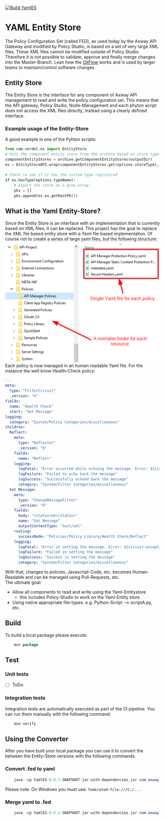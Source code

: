 [![Build YamlES](https://github.com/axwayhackathon/YamlES/workflows/Build%20YamlES/badge.svg)](https://github.com/axwayhackathon/YamlES/actions)

# YAML Entity Store

The Policy Configuration Set (called FED), as used today by the Axway API Gateway and modified by Policy Studio, is based on a set of very large XML files.
These XML files cannot be modified outside of Policy Studio. Therefore it is not possible to validate, approve and finally merge changes into the Master-Branch. Lean how the [GitFlow](https://blog.axosoft.com/pull-requests-gitflow/) works and is used by larger teams to maintain/control software changes.  

## Entity Store
The Entity Store is the interface for any component of Axway API management to read and write the policy configuration set. This means that the API gateway, Policy Studio, Node-Management and each phyton script does not access the XML files directly, instead using a clearly defined interface. 

### Example usage of the Entity-Store
A good example in one of the Pyhton scripts:
```python
from com.vordel.es import EntityStore 
# Gets the component entity store from the archive based on store type
componentEntityStores = archive.getComponentEntityStores(outputDir)
es = EntityStoreAPI.wrap(componentEntityStores.get(options.storeType), "")

# Check to see if it has the custom type registered 
if es.hasType(options.typeName):
    # Export the store as a byte array 
    pks = []
    pks.append(es.es.getRootPK())
```

## What is the Yaml Entity-Store?
Since the Entity Store is an interface with an implementation that is currently based on XML files, it can be replaced. 
This project has the goal to replace the XML file based entity store with a Yaml file based implementation. Of course not to create a series of large yaml files, but the following structure:  
![Yaml Entity-Store structure](misc/images/yaml-es-folder-structure.png)  
Each policy is now managed in an human readable Yaml file. For the instance the well know Health-Check policy:  
```yaml
---
meta:
  type: "FilterCircuit"
  _version: "4"
fields:
  name: "Health Check"
  start: "Set Message"
logging:
  category: "System/Policy Categories/miscellaneous"
children:
  Reflect:
    meta:
      type: "Reflector"
      _version: "0"
    fields:
      name: "Reflect"
    logging:
      logFatal: "Error occurred while echoing the message. Error: ${circuit.exception}"
      logFailure: "Failed to echo back the message"
      logSuccess: "Successfully echoed back the message"
      category: "System/Filter Categories/miscellaneous"
  Set Message:
    meta:
      type: "ChangeMessageFilter"
      _version: "0"
    fields:
      body: "<status>ok</status>"
      name: "Set Message"
      outputContentType: "text/xml"
    routing:
      successNode: "Policies/Policy Library/Health Check/Reflect"
    logging:
      logFatal: "Error in setting the message. Error: ${circuit.exception}"
      logFailure: "Failed in setting the message"
      logSuccess: "Success in setting the message"
      category: "System/Filter Categories/miscellaneous"

```
With that, changes to policies, Javascript-Code, etc. becomes Human-Readable and can be managed using Pull-Requests, etc.  
The ultimate goal:
- Allow all components to read and write using the Yaml-Entitystore
  - this includes Policy-Studio to work on the Yaml-Entity store
- Using native appropriate file-types. e.g. Python-Script --> scriptA.py, etc.

## Build
To build a local package please execute:  
```java
    mvn package
```

## Test

### Unit tests

* [ ] ToDo

### Integration tests 
Integration tests are automatically executed as part of the CI pipeline. You can run them manually with the following command:
  
```java
    mvn verify
```

## Using the Converter
After you have built your local package you can use it to convert the between the Entity-Store versions with the following commands. 

### Convert .fed to yaml

```java
    java -cp YamlES-0.0.1-SNAPSHOT-jar-with-dependencies.jar com.axway.gw.es.tools.ConvertToYamlStore federated:file:<fed_file_directory>/configs.xml <yaml_output_directory>
```
Please note: On Windows you must use: `federated:file:///C:/...`

### Merge yaml to .fed

```java
    java -cp YamlES-0.0.1-SNAPSHOT-jar-with-dependencies.jar com.axway.gw.es.tools.CloneES federated:file:<fed_file_directory>/configs.xml <yaml_output_directory>
```
